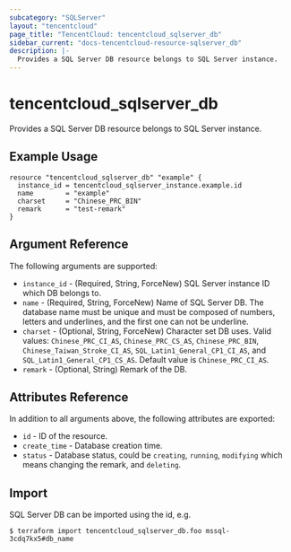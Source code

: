 ```yaml
---
subcategory: "SQLServer"
layout: "tencentcloud"
page_title: "TencentCloud: tencentcloud_sqlserver_db"
sidebar_current: "docs-tencentcloud-resource-sqlserver_db"
description: |-
  Provides a SQL Server DB resource belongs to SQL Server instance.
---
```


# tencentcloud_sqlserver_db

Provides a SQL Server DB resource belongs to SQL Server instance.

## Example Usage

```hcl
resource "tencentcloud_sqlserver_db" "example" {
  instance_id = tencentcloud_sqlserver_instance.example.id
  name        = "example"
  charset     = "Chinese_PRC_BIN"
  remark      = "test-remark"
}
```

## Argument Reference

The following arguments are supported:

* `instance_id` - (Required, String, ForceNew) SQL Server instance ID which DB belongs to.
* `name` - (Required, String, ForceNew) Name of SQL Server DB. The database name must be unique and must be composed of numbers, letters and underlines, and the first one can not be underline.
* `charset` - (Optional, String, ForceNew) Character set DB uses. Valid values: `Chinese_PRC_CI_AS`, `Chinese_PRC_CS_AS`, `Chinese_PRC_BIN`, `Chinese_Taiwan_Stroke_CI_AS`, `SQL_Latin1_General_CP1_CI_AS`, and `SQL_Latin1_General_CP1_CS_AS`. Default value is `Chinese_PRC_CI_AS`.
* `remark` - (Optional, String) Remark of the DB.

## Attributes Reference

In addition to all arguments above, the following attributes are exported:

* `id` - ID of the resource.
* `create_time` - Database creation time.
* `status` - Database status, could be `creating`, `running`, `modifying` which means changing the remark, and `deleting`.


## Import

SQL Server DB can be imported using the id, e.g.

```
$ terraform import tencentcloud_sqlserver_db.foo mssql-3cdq7kx5#db_name
```

